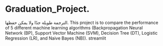 # Graduation_Project.
الترجمة طويلة جدًا ولا يمكن حفظها. This project is to compare the performance of 5 different machine learning algorithms (Backpropagation Neural Network (BP), Support Vector Machine (SVM), Decision Tree (DT), Logistic Regression (LR), and Naive Bayes (NB)). streamlit
